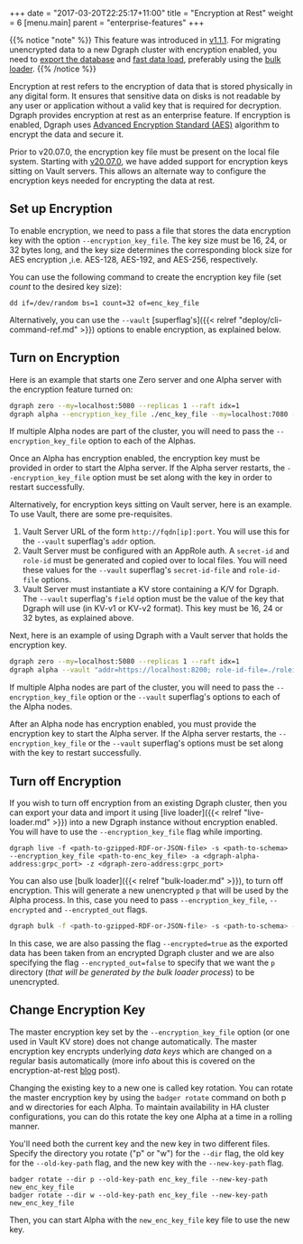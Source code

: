 +++
date = "2017-03-20T22:25:17+11:00"
title = "Encryption at Rest"
weight = 6
[menu.main]
    parent = "enterprise-features"
+++

{{% notice "note" %}}
This feature was introduced in [v1.1.1](https://github.com/dgraph-io/dgraph/releases/tag/v1.1.1).
For migrating unencrypted data to a new Dgraph cluster with encryption enabled, you need to
[export the database](https://dgraph.io/docs/deploy/dgraph-administration/#exporting-database) and [fast data load](https://dgraph.io/docs/deploy/#fast-data-loading),
preferably using the [bulk loader](https://dgraph.io/docs/deploy/#bulk-loader).
{{% /notice %}}

Encryption at rest refers to the encryption of data that is stored physically in any
digital form. It ensures that sensitive data on disks is not readable by any user
or application without a valid key that is required for decryption. Dgraph provides
encryption at rest as an enterprise feature. If encryption is enabled, Dgraph uses
[Advanced Encryption Standard (AES)](https://en.wikipedia.org/wiki/Advanced_Encryption_Standard)
algorithm to encrypt the data and secure it.

Prior to v20.07.0, the encryption key file must be present on the local file system.
Starting with [v20.07.0](https://github.com/dgraph-io/dgraph/releases/tag/v20.07.0),
we have added support for encryption keys sitting on Vault servers. This allows an alternate
way to configure the encryption keys needed for encrypting the data at rest.

## Set up Encryption

To enable encryption, we need to pass a file that stores the data encryption key with the option
`--encryption_key_file`. The key size must be 16, 24, or 32 bytes long, and the key size determines
the corresponding block size for AES encryption ,i.e. AES-128, AES-192, and AES-256, respectively.

You can use the following command to create the encryption key file (set _count_ to the
desired key size):

```
dd if=/dev/random bs=1 count=32 of=enc_key_file
```

Alternatively, you can use the `--vault` [superflag's]({{< relref "deploy/cli-command-ref.md" >}}) options to enable encryption, as explained below.

## Turn on Encryption

Here is an example that starts one Zero server and one Alpha server with the encryption feature turned on:

```bash
dgraph zero --my=localhost:5080 --replicas 1 --raft idx=1
dgraph alpha --encryption_key_file ./enc_key_file --my=localhost:7080 --zero=localhost:5080
```

If multiple Alpha nodes are part of the cluster, you will need to pass the `--encryption_key_file` option to
each of the Alphas.

Once an Alpha has encryption enabled, the encryption key must be provided in order to start the Alpha server.
If the Alpha server restarts, the `--encryption_key_file` option must be set along with the key in order to
restart successfully.

Alternatively, for encryption keys sitting on Vault server, here is an example. To use Vault, there are some pre-requisites.
1. Vault Server URL of the form `http://fqdn[ip]:port`. You will use this for the `--vault` superflag's `addr` option.
2. Vault Server must be configured with an AppRole auth. A `secret-id` and `role-id` must be generated and copied over to local files. You will need these values for the `--vault` superflag's `secret-id-file` and `role-id-file` options.
3. Vault Server must instantiate a KV store containing a K/V for Dgraph. The `--vault` superflag's `field` option must be the value of the key that Dgraph will use (in KV-v1 or KV-v2 format). This key must be 16, 24 or 32 bytes, as explained above.

Next, here is an example of using Dgraph with a Vault server that holds the encryption key.
```bash
dgraph zero --my=localhost:5080 --replicas 1 --raft idx=1
dgraph alpha --vault "addr=https://localhost:8200; role-id-file=./roleid; secret-id-file=./secretid; field=enc_key_name" --my=localhost:7080 --zero=localhost:5080
```

If multiple Alpha nodes are part of the cluster, you will need to pass the
`--encryption_key_file` option or the `--vault` superflag's options to each of
the Alpha nodes.

After an Alpha node has encryption enabled, you must provide the encryption key to start the Alpha server.
If the Alpha server restarts, the `--encryption_key_file` or the `--vault` superflag's options must be set along with the key to
restart successfully.

## Turn off Encryption

If you wish to turn off encryption from an existing Dgraph cluster, then you can export your data and import it using [live loader]({{< relref "live-loader.md" >}}) into a new Dgraph instance without encryption enabled. You will have to use the `--encryption_key_file` flag while importing.

```
dgraph live -f <path-to-gzipped-RDF-or-JSON-file> -s <path-to-schema> --encryption_key_file <path-to-enc_key_file> -a <dgraph-alpha-address:grpc_port> -z <dgraph-zero-address:grpc_port>
```
You can also use [bulk loader]({{< relref "bulk-loader.md" >}}), to turn off encryption. This will generate a new unencrypted `p` that will be used by the Alpha process. In this, case you need to pass `--encryption_key_file`, `--encrypted` and `--encrypted_out` flags.

```bash
dgraph bulk -f <path-to-gzipped-RDF-or-JSON-file> -s <path-to-schema> --encryption_key_file <path-to-enc_key_file> --encrypted=true --encrypted_out=false -z <dgraph-zero-address:grpc_port>
```
In this case, we are also passing the flag `--encrypted=true` as the exported data has been taken from an encrypted Dgraph cluster and we are also specifying the flag `--encrypted_out=false` to specify that we want the `p` directory (_that will be generated by the bulk loader process_) to be unencrypted.

## Change Encryption Key

The master encryption key set by the `--encryption_key_file` option (or one used in Vault KV store) does not change automatically. The master
encryption key encrypts underlying *data keys* which are changed on a regular basis automatically (more info
about this is covered on the encryption-at-rest [blog][encblog] post).

[encblog]: https://dgraph.io/blog/post/encryption-at-rest-dgraph-badger#one-key-to-rule-them-all-many-keys-to-find-them

Changing the existing key to a new one is called key rotation. You can rotate the master encryption key by
using the `badger rotate` command on both p and w directories for each Alpha. To maintain availability in HA
cluster configurations, you can do this rotate the key one Alpha at a time in a rolling manner.

You'll need both the current key and the new key in two different files. Specify the directory you
rotate ("p" or "w") for the `--dir` flag, the old key for the `--old-key-path` flag, and the new key with the
`--new-key-path` flag.

```
badger rotate --dir p --old-key-path enc_key_file --new-key-path new_enc_key_file
badger rotate --dir w --old-key-path enc_key_file --new-key-path new_enc_key_file
```

Then, you can start Alpha with the `new_enc_key_file` key file to use the new key.
